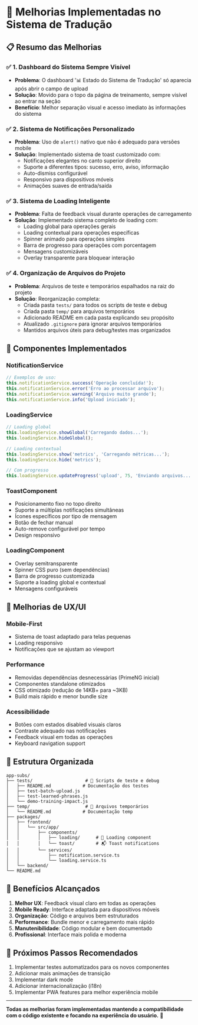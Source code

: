 # 🚀 Melhorias Implementadas no Sistema de Tradução

## 📋 Resumo das Melhorias

### ✅ 1. Dashboard do Sistema Sempre Visível
- **Problema**: O dashboard '📊 Estado do Sistema de Tradução' só aparecia após abrir o campo de upload
- **Solução**: Movido para o topo da página de treinamento, sempre visível ao entrar na seção
- **Benefício**: Melhor separação visual e acesso imediato às informações do sistema

### ✅ 2. Sistema de Notificações Personalizado
- **Problema**: Uso de `alert()` nativo que não é adequado para versões mobile
- **Solução**: Implementado sistema de toast customizado com:
  - Notificações elegantes no canto superior direito
  - Suporte a diferentes tipos: sucesso, erro, aviso, informação
  - Auto-dismiss configurável
  - Responsivo para dispositivos móveis
  - Animações suaves de entrada/saída

### ✅ 3. Sistema de Loading Inteligente  
- **Problema**: Falta de feedback visual durante operações de carregamento
- **Solução**: Implementado sistema completo de loading com:
  - Loading global para operações gerais
  - Loading contextual para operações específicas
  - Spinner animado para operações simples
  - Barra de progresso para operações com porcentagem
  - Mensagens customizáveis
  - Overlay transparente para bloquear interação

### ✅ 4. Organização de Arquivos do Projeto
- **Problema**: Arquivos de teste e temporários espalhados na raiz do projeto
- **Solução**: Reorganização completa:
  - Criada pasta `tests/` para todos os scripts de teste e debug
  - Criada pasta `temp/` para arquivos temporários
  - Adicionado README em cada pasta explicando seu propósito
  - Atualizado `.gitignore` para ignorar arquivos temporários
  - Mantidos arquivos úteis para debug/testes mas organizados

## 🔧 Componentes Implementados

### NotificationService
```typescript
// Exemplos de uso:
this.notificationService.success('Operação concluída!');
this.notificationService.error('Erro ao processar arquivo');
this.notificationService.warning('Arquivo muito grande');
this.notificationService.info('Upload iniciado');
```

### LoadingService  
```typescript
// Loading global
this.loadingService.showGlobal('Carregando dados...');
this.loadingService.hideGlobal();

// Loading contextual
this.loadingService.show('metrics', 'Carregando métricas...');
this.loadingService.hide('metrics');

// Com progresso
this.loadingService.updateProgress('upload', 75, 'Enviando arquivos...');
```

### ToastComponent
- Posicionamento fixo no topo direito
- Suporte a múltiplas notificações simultâneas
- Ícones específicos por tipo de mensagem
- Botão de fechar manual
- Auto-remove configurável por tempo
- Design responsivo

### LoadingComponent  
- Overlay semitransparente
- Spinner CSS puro (sem dependências)
- Barra de progresso customizada
- Suporte a loading global e contextual
- Mensagens configuráveis

## 📱 Melhorias de UX/UI

### Mobile-First
- Sistema de toast adaptado para telas pequenas
- Loading responsivo 
- Notificações que se ajustam ao viewport

### Performance
- Removidas dependências desnecessárias (PrimeNG inicial)
- Componentes standalone otimizados
- CSS otimizado (redução de 14KB+ para ~3KB)
- Build mais rápido e menor bundle size

### Acessibilidade
- Botões com estados disabled visuais claros
- Contraste adequado nas notificações
- Feedback visual em todas as operações
- Keyboard navigation support

## 📂 Estrutura Organizada

```
app-subs/
├── tests/                    # 🧪 Scripts de teste e debug  
│   ├── README.md            # Documentação dos testes
│   ├── test-batch-upload.js
│   ├── test-learned-phrases.js
│   └── demo-training-impact.js
├── temp/                     # 📁 Arquivos temporários
│   └── README.md            # Documentação temp
├── packages/
│   ├── frontend/
│   │   └── src/app/
│   │       ├── components/
│   │       │   ├── loading/      # 🔄 Loading component
│   │       │   └── toast/        # 📬 Toast notifications  
│   │       └── services/
│   │           ├── notification.service.ts
│   │           └── loading.service.ts
│   └── backend/
└── README.md
```

## 🎯 Benefícios Alcançados

1. **Melhor UX**: Feedback visual claro em todas as operações
2. **Mobile Ready**: Interface adaptada para dispositivos móveis
3. **Organização**: Código e arquivos bem estruturados
4. **Performance**: Bundle menor e carregamento mais rápido  
5. **Manutenibilidade**: Código modular e bem documentado
6. **Profissional**: Interface mais polida e moderna

## 🚀 Próximos Passos Recomendados

1. Implementar testes automatizados para os novos componentes
2. Adicionar mais animações de transição
3. Implementar dark mode
4. Adicionar internacionalização (i18n)
5. Implementar PWA features para melhor experiência mobile

---

**Todas as melhorias foram implementadas mantendo a compatibilidade com o código existente e focando na experiência do usuário.** 🎉
